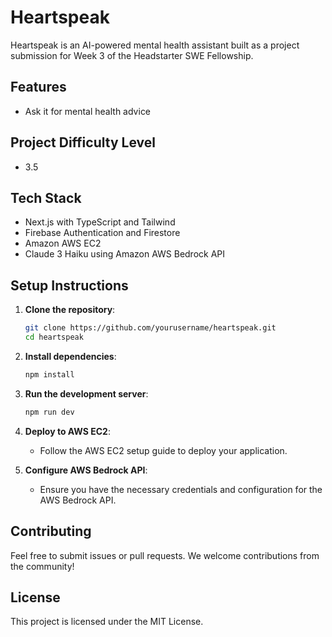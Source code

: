 # Heartspeak

Heartspeak is an AI-powered mental health assistant built as a project submission for Week 3 of the Headstarter SWE Fellowship.

## Features

- Ask it for mental health advice

## Project Difficulty Level

- 3.5

## Tech Stack

- Next.js with TypeScript and Tailwind
- Firebase Authentication and Firestore
- Amazon AWS EC2
- Claude 3 Haiku using Amazon AWS Bedrock API

## Setup Instructions

1. **Clone the repository**:
    ```sh
    git clone https://github.com/yourusername/heartspeak.git
    cd heartspeak
    ```

2. **Install dependencies**:
    ```sh
    npm install
    ```

3. **Run the development server**:
    ```sh
    npm run dev
    ```

4. **Deploy to AWS EC2**:
    - Follow the AWS EC2 setup guide to deploy your application.

5. **Configure AWS Bedrock API**:
    - Ensure you have the necessary credentials and configuration for the AWS Bedrock API.

## Contributing

Feel free to submit issues or pull requests. We welcome contributions from the community!

## License

This project is licensed under the MIT License.
